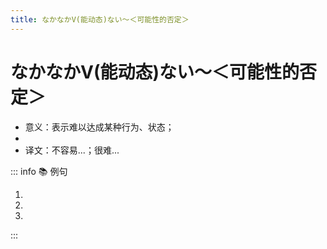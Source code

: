 ```yaml
---
title: なかなかV(能动态)ない～＜可能性的否定＞
---
```


# なかなかV(能动态)ない～＜可能性的否定＞

* 意义：表示难以达成某种行为、状态；
* <grammer-content sentence="接续：なかなか + **动词能动态的否定形式**；" />
* 译文：不容易...；很难...

::: info :books: 例句

1. <grammer-content id='1-11-9-0' sentence="[日本/にほん]では[京劇/きょうげき]は**なかなか[見/み]られません**。" trans="在日本很难看到京剧。" />
2. <grammer-content id='1-11-9-1' sentence="みんな[忙/いそが]しいから、**なかなか[会/あ]えません**。" trans="大家都忙，所以很难见面。" />
3. <grammer-content id='1-11-9-2' sentence="この[町/まち]ではさしみは**なかなか[食/た]べられません**。" trans="生鱼片在这个小镇很难买到。" />

:::
